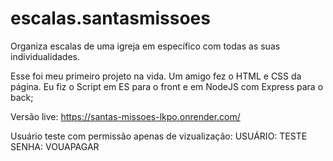 # escalas.santasmissoes
Organiza escalas de uma igreja em específico com todas as suas individualidades.

Esse foi meu primeiro projeto na vida. Um amigo fez o HTML e CSS da página. Eu fiz o Script em ES para o front e em NodeJS com Express para o back;

Versão live: 
https://santas-missoes-lkpo.onrender.com/

Usuário teste com permissão apenas de vizualização:
USUÁRIO: TESTE
SENHA: VOUAPAGAR
